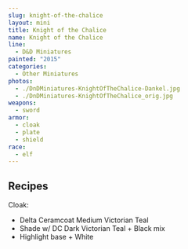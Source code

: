 ```yaml
---
slug: knight-of-the-chalice
layout: mini
title: Knight of the Chalice
name: Knight of the Chalice
line:
  - D&D Miniatures
painted: "2015"
categories:
  - Other Miniatures
photos:
  - ./DnDMiniatures-KnightOfTheChalice-Dankel.jpg
  - ./DnDMiniatures-KnightOfTheChalice_orig.jpg
weapons:
  - sword
armor:
  - cloak
  - plate
  - shield
race:
  - elf
---
```


## Recipes

Cloak:

- Delta Ceramcoat Medium Victorian Teal
- Shade w/ DC Dark Victorian Teal + Black mix
- Highlight base + White
